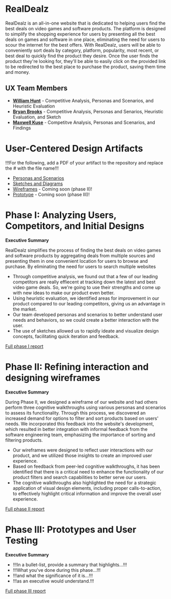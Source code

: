 # RealDealz

RealDealz is an all-in-one website that is dedicated to helping users find the best deals on video games and software products. The platform is designed to simplify the shopping experience for users by presenting all the best deals on games and software in one place, eliminating the need for users to scour the internet for the best offers. With RealDealz, users will be able to conveniently sort deals by category, platform, popularity, most recent, or best deal to quickly find the product they desire. Once the user finds the product they're looking for, they'll be able to easily click on the provided link to be redirected to the best place to purchase the product, saving them time and money.

## UX Team Members

* **[William Hunt](https://usabilityengineering.github.io/ux-portfolio-WCHunt/)** - Competitive Analysis, Personas and Scenarios, and Heuristic Evaluation
* **[Bryan Brooks](https://usabilityengineering.github.io/ux-portfolio-bryanjbrooks/)** - Competitive Analysis, Personas and Senarios, Heuristic Evaluation, and Sketch
* **[Maxwell Kuse](https://usabilityengineering.github.io/ux-portfolio-mwkuse/)** - Competitve Analysis, Personas and Scenarios, and Findings

# User-Centered Design Artifacts
 
!!!For the following, add a PDF of your artifact to the repository and replace the # with the file name!!!
* [Personas and Scenarios](personas/)
* [Sketches and Diagrams](sketches/)
* [Wireframes](#) - Coming soon (phase II)!
* [Prototype](#) - Coming soon (phase III)!

# Phase I: Analyzing Users, Competitors, and Initial Designs

**Executive Summary**

RealDealz simplifies the process of finding the best deals on video games and software products by aggregating deals from multiple sources and presenting them in one convenient location for users to browse and purchase. By eliminating the need for users to search multiple websites

* Through competitive analysis, we found out that a few of our leading competitors are really effiecent at tracking down the latest and best video game deals. So, we're going to use their strengths and come up with new ideas to make our product even better.
* Using heuristic evaluation, we identified areas for improvement in our product compared to our leading competitors, giving us an advantage in the market.
* Our team developed personas and scenarios to better understand user needs and behaviors, so we could create a better interaction with the user.
* The use of sketches allowed us to rapidly ideate and visualize design concepts, facilitating quick iteration and feedback.

[Full phase I report](phaseI/)

# Phase II: Refining interaction and designing wireframes

**Executive Summary**

During Phase II, we designed a wireframe of our website and had others perform three cognitive walkthroughs using various personas and scenarios to assess its functionality. Through this process, we discovered an increased demand for options to filter and sort products based on users' needs. We incorporated this feedback into the website's development, which resulted in better integration with informal feedback from the software engineering team, emphasizing the importance of sorting and filtering products. 

* Our wireframes were designed to reflect user interactions with our product, and we utilized those insights to create an improved user experience.
* Based on feedback from peer-led cognitive walkthroughs, it has been identified that there is a critical need to enhance the functionality of our product filters and search capabilities to better serve our users.
* The cognitive walkthroughs also highlighted the need for a strategic application of visual design elements, including proper calls-to-action, to effectively highlight critical information and improve the overall user experience.


[Full phase II report](phaseII/)

# Phase III: Prototypes and User Testing

**Executive Summary**

* !!!In a bullet-list, provide a summary that highlights...!!!
* !!!What you've done during this phase...!!!
* !!!and what the significance of it is...!!!
* !!!as an executive would understand.!!!

[Full phase III report](phaseIII/)
